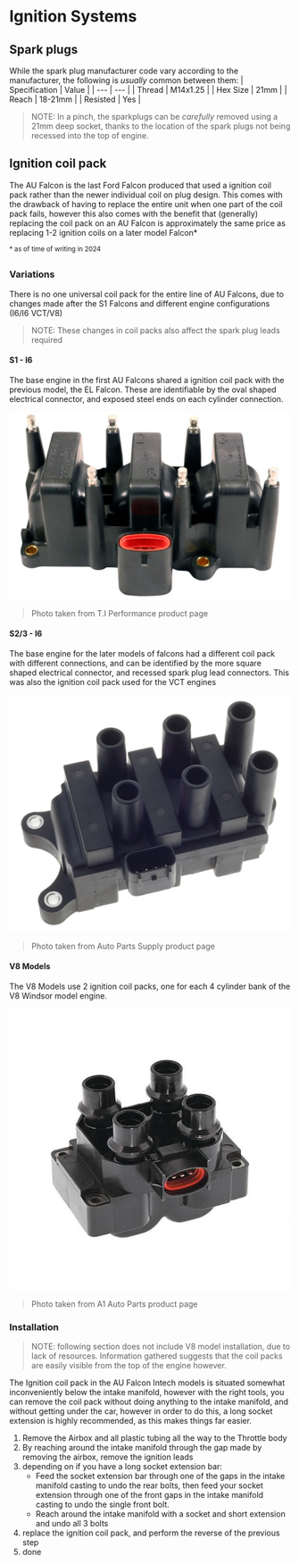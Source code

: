 # Ignition Systems

## Spark plugs
While the spark plug manufacturer code vary according to the manufacturer, the following is *usually* common between them:
| Specification | Value |
| --- | --- |
| Thread | M14x1.25 |
| Hex Size | 21mm |
| Reach | 18-21mm |
| Resisted | Yes |

> NOTE: In a pinch, the sparkplugs can be *carefully* removed using a 21mm deep socket, thanks to the location of the spark plugs not being recessed into the top of engine.

<!--TODO test removal using wheel iron and report-->

## Ignition coil pack
The AU Falcon is the last Ford Falcon produced that used a ignition coil pack rather than the newer individual coil on plug design. This comes with the drawback of having to replace the entire unit when one part of the coil pack fails, however this also comes with the benefit that (generally) replacing the coil pack on an AU Falcon is approximately the same price as replacing 1-2 ignition coils on a later model Falcon*

<sup>* as of time of writing in 2024</sup>

### Variations
There is no one universal coil pack for the entire line of AU Falcons, due to changes made after the S1 Falcons and different engine configurations (I6/I6 VCT/V8)

> NOTE: These changes in coil packs also affect the spark plug leads required

#### S1 - I6
The base engine in the first AU Falcons shared a ignition coil pack with the previous model, the EL Falcon. These are identifiable by the oval shaped electrical connector, and exposed steel ends on each cylinder connection.

![Series 1 Intech Ignition coil](./AUI-Intech-Coil.png)

> Photo taken from T.I Performance product page

#### S2/3 - I6
The base engine for the later models of falcons had a different coil pack with different connections, and can be identified by the more square shaped electrical connector, and recessed spark plug lead connectors. This was also the ignition coil pack used for the VCT engines

![Series 2/3 Intech Ignition Coil](./AUII-III-Intech-Coil.png)

> Photo taken from Auto Parts Supply product page

#### V8 Models
The V8 Models use 2 ignition coil packs, one for each 4 cylinder bank of the V8 Windsor model engine.

![XR8/V8 Models Ignition Coil](./V8-Coil.png)

> Photo taken from A1 Auto Parts product page

### Installation

> NOTE: following section does not include V8 model installation, due to lack of resources. Information gathered suggests that the coil packs are easily visible from the top of the engine however.

The Ignition coil pack in the AU Falcon Intech models is situated somewhat inconveniently below the intake manifold, however with the right tools, you can remove the coil pack without doing anything to the intake manifold, and without getting under the car, however in order to do this, a long socket extension is highly recommended, as this makes things far easier.

1. Remove the Airbox and all plastic tubing all the way to the Throttle body
    <!--TODO add a photo-->
1. By reaching around the intake manifold through the gap made by removing the airbox, remove the ignition leads
    <!--TODO add a photo-->
1. depending on if you have a long socket extension bar:
    - Feed the socket extension bar through one of the gaps in the intake manifold casting to undo the rear bolts, then feed your socket extension through one of the front gaps in the intake manifold casting to undo the single front bolt.
    - Reach around the intake manifold with a socket and short extension and undo all 3 bolts
    <!--TODO add pics, bolt size, exact gaps to feed extension through-->
1. replace the ignition coil pack, and perform the reverse of the previous step
1. done